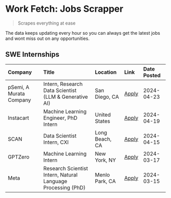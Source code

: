 # Work Fetch: Jobs Scrapper
> Scrapes everything at ease

The data keeps updating every hour so you can always get the latest jobs and wont miss out on any opportunities.

## SWE Internships
<!--START_SECTION:workfetch-->
| Company                 | Title                                                        | Location       | Link                                                                                                                                                                                                                                                                         | Date Posted   |
|:------------------------|:-------------------------------------------------------------|:---------------|:-----------------------------------------------------------------------------------------------------------------------------------------------------------------------------------------------------------------------------------------------------------------------------|:--------------|
| pSemi, A Murata Company | Intern, Research Data Scientist (LLM & Generative AI)        | San Diego, CA  | [Apply](https://www.linkedin.com/jobs/view/intern-research-data-scientist-llm-generative-ai-at-psemi-a-murata-company-3887074168?position=8&pageNum=0&refId=Rz8KyhwSdPJNkMS4O9e%2BxQ%3D%3D&trackingId=oAJEP5sD6GTrpeTus9Expg%3D%3D&trk=public_jobs_jserp-result_search-card) | 2024-04-23    |
| Instacart               | Machine Learning Engineer, PhD Intern                        | United States  | [Apply](https://www.linkedin.com/jobs/view/machine-learning-engineer-phd-intern-at-instacart-3901991739?position=2&pageNum=0&refId=Rz8KyhwSdPJNkMS4O9e%2BxQ%3D%3D&trackingId=CaEHEhm1N%2FtwNYTV%2BxdtDQ%3D%3D&trk=public_jobs_jserp-result_search-card)                      | 2024-04-19    |
| SCAN                    | Data Scientist Intern, CXI                                   | Long Beach, CA | [Apply](https://www.linkedin.com/jobs/view/data-scientist-intern-cxi-at-scan-3899690492?position=7&pageNum=0&refId=Rz8KyhwSdPJNkMS4O9e%2BxQ%3D%3D&trackingId=i5MbJH%2B8AxOjKixeoTJrLA%3D%3D&trk=public_jobs_jserp-result_search-card)                                        | 2024-04-15    |
| GPTZero                 | Machine Learning Intern                                      | New York, NY   | [Apply](https://www.linkedin.com/jobs/view/machine-learning-intern-at-gptzero-3860723963?position=6&pageNum=0&refId=Rz8KyhwSdPJNkMS4O9e%2BxQ%3D%3D&trackingId=xSofY2Zoy%2BWu0dk5%2BCJ9Ng%3D%3D&trk=public_jobs_jserp-result_search-card)                                     | 2024-03-17    |
| Meta                    | Research Scientist Intern, Natural Language Processing (PhD) | Menlo Park, CA | [Apply](https://www.linkedin.com/jobs/view/research-scientist-intern-natural-language-processing-phd-at-meta-3858718375?position=9&pageNum=0&refId=Rz8KyhwSdPJNkMS4O9e%2BxQ%3D%3D&trackingId=2zV%2BvC8MFRIwVNVV3LknUg%3D%3D&trk=public_jobs_jserp-result_search-card)        | 2024-03-15    |
<!--END_SECTION:workfetch-->
